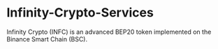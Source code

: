 # Infinity-Crypto-Services
Infinity Crypto (INFC) is an advanced BEP20 token implemented on the Binance Smart Chain (BSC).
